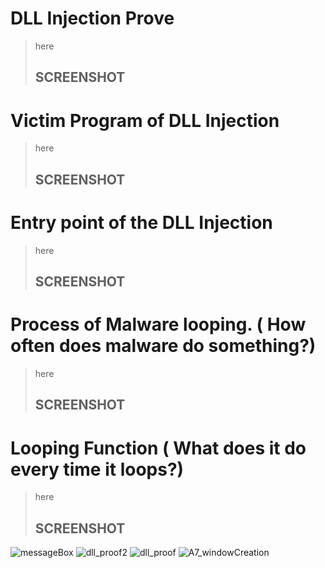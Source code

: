 # DLL Injection Prove
>  here
> ## SCREENSHOT

# Victim Program of DLL Injection
>  here
> ## SCREENSHOT

# Entry point of the DLL Injection
>  here
> ## SCREENSHOT

# Process of Malware looping. ( How often does malware do something?)
>  here
> ## SCREENSHOT

# Looping Function ( What does it do every time it loops?)
>  here
> ## SCREENSHOT
![messageBox](https://github.com/erickn02/CS479-579-Reverse-Engineering-at-NMSU/assets/111537523/e1db8f18-77d4-44f8-ac12-3de363730aff)
![dll_proof2](https://github.com/erickn02/CS479-579-Reverse-Engineering-at-NMSU/assets/111537523/ee79a0e9-de96-451f-afe5-adf0d8978713)
![dll_proof](https://github.com/erickn02/CS479-579-Reverse-Engineering-at-NMSU/assets/111537523/1dd5add5-5c32-4ab0-9f8f-65595774c95f)
![A7_windowCreation](https://github.com/erickn02/CS479-579-Reverse-Engineering-at-NMSU/assets/111537523/06034d56-2875-42cc-b2b4-5bfed37dfb17)
